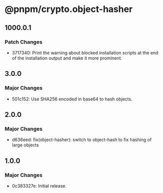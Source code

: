 # @pnpm/crypto.object-hasher

## 1000.0.1

### Patch Changes

- 3717340: Print the warning about blocked installation scripts at the end of the installation output and make it more prominent.

## 3.0.0

### Major Changes

- 501c152: Use SHA256 encoded in base64 to hash objects.

## 2.0.0

### Major Changes

- d636eed: fix(object-hasher): switch to object-hash to fix hashing of large objects

## 1.0.0

### Major Changes

- 0c383327e: Initial release.
